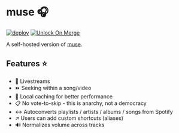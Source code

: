 # muse 🎧

[![deploy](https://github.com/GrantBirki/muse/actions/workflows/deploy.yml/badge.svg)](https://github.com/GrantBirki/muse/actions/workflows/deploy.yml) [![Unlock On Merge](https://github.com/GrantBirki/muse/actions/workflows/unlock-on-merge.yml/badge.svg)](https://github.com/GrantBirki/muse/actions/workflows/unlock-on-merge.yml)

A self-hosted version of [muse](https://github.com/codetheweb/muse).

## Features ⭐

- 🎥 Livestreams
- ⏩ Seeking within a song/video
- 💾 Local caching for better performance
- 📋 No vote-to-skip - this is anarchy, not a democracy
- ↔️ Autoconverts playlists / artists / albums / songs from Spotify
- ↗️ Users can add custom shortcuts (aliases)
- 🔊 Normalizes volume across tracks
